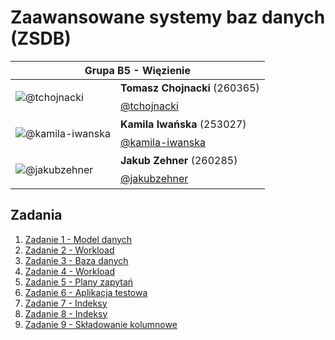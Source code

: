 # Zaawansowane systemy baz danych (ZSDB)

<table align="center">
  <thead>
    <tr>
      <th colspan="2">Grupa B5 - Więzienie</th>
    </tr>
  </thead>
  <tbody>
    <tr>
      <td rowspan="2">

![@tchojnacki](https://github.com/tchojnacki.png?size=64)
      </td>
      <td>**Tomasz Chojnacki** (260365)</td>
    </tr>
    <tr>
      <td>[@tchojnacki](https://github.com/tchojnacki)</td>
    </tr>
    <tr>
      <td rowspan="2">

![@kamila-iwanska](https://github.com/kamila-iwanska.png?size=64)
      </td>
      <td>**Kamila Iwańska** (253027)</td>
    </tr>
    <tr>
      <td>[@kamila-iwanska](https://github.com/kamila-iwanska)</td>
    </tr>
    <tr>
      <td rowspan="2">

![@jakubzehner](https://github.com/jakubzehner.png?size=64)
      </td>
      <td>**Jakub Zehner** (260285)</td>
    </tr>
    <tr>
      <td>[@jakubzehner](https://github.com/jakubzehner)</td>
    </tr>
  </tbody>
</table>

## Zadania

1. [Zadanie 1 - Model danych](./zad1/)
2. [Zadanie 2 - Workload](./zad2/)
3. [Zadanie 3 - Baza danych](./zad3/)
4. [Zadanie 4 - Workload](./zad4/)
5. [Zadanie 5 - Plany zapytań](./zad5/)
6. [Zadanie 6 - Aplikacja testowa](./zad6/)
7. [Zadanie 7 - Indeksy](./zad7/)
8. [Zadanie 8 - Indeksy](./zad8/)
9. [Zadanie 9 - Składowanie kolumnowe](./zad9/)
